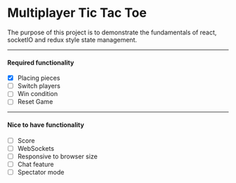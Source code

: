 # Multiplayer Tic Tac Toe
The purpose of this project is to demonstrate the fundamentals of react, socketIO and redux style state management.

---
#### Required functionality

* [x] Placing pieces
* [ ] Switch players
* [ ] Win condition
* [ ] Reset Game

---
#### Nice to have functionality
* [ ] Score
* [ ] WebSockets
* [ ] Responsive to browser size
* [ ] Chat feature
* [ ] Spectator mode
